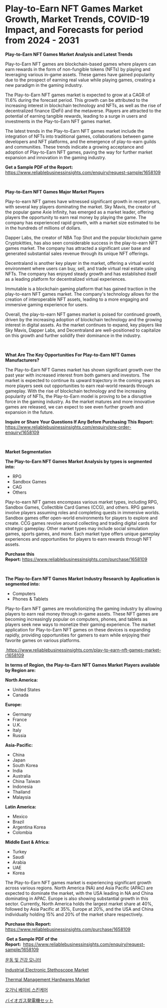 <p><h1>Play-to-Earn NFT Games Market Growth, Market Trends, COVID-19 Impact, and Forecasts for period from 2024 - 2031</h1></p><p><strong>Play-to-Earn NFT Games Market Analysis and Latest Trends</strong></p>
<p><p>Play-to-Earn NFT games are blockchain-based games where players can earn rewards in the form of non-fungible tokens (NFTs) by playing and leveraging various in-game assets. These games have gained popularity due to the prospect of earning real value while playing games, creating a new paradigm in the gaming industry.</p><p>The Play-to-Earn NFT games market is expected to grow at a CAGR of 11.6% during the forecast period. This growth can be attributed to the increasing interest in blockchain technology and NFTs, as well as the rise of decentralized finance (DeFi) and the metaverse. Players are attracted to the potential of earning tangible rewards, leading to a surge in users and investments in the Play-to-Earn NFT games market.</p><p>The latest trends in the Play-to-Earn NFT games market include the integration of NFTs into traditional games, collaborations between game developers and NFT platforms, and the emergence of play-to-earn guilds and communities. These trends indicate a growing acceptance and adoption of Play-to-Earn NFT games, paving the way for further market expansion and innovation in the gaming industry.</p></p>
<p><strong>Get a Sample PDF of the Report:&nbsp;</strong> <a href="https://www.reliablebusinessinsights.com/enquiry/request-sample/1658109">https://www.reliablebusinessinsights.com/enquiry/request-sample/1658109</a></p>
<p>&nbsp;</p>
<p><strong>Play-to-Earn NFT Games Major Market Players</strong></p>
<p><p>Play-to-earn NFT games have witnessed significant growth in recent years, with several key players dominating the market. Sky Mavis, the creator of the popular game Axie Infinity, has emerged as a market leader, offering players the opportunity to earn real money by playing the game. The company has experienced rapid growth, with a market size estimated to be in the hundreds of millions of dollars.</p><p>Dapper Labs, the creator of NBA Top Shot and the popular blockchain game Cryptokitties, has also seen considerable success in the play-to-earn NFT games market. The company has attracted a significant user base and generated substantial sales revenue through its unique NFT offerings.</p><p>Decentraland is another key player in the market, offering a virtual world environment where users can buy, sell, and trade virtual real estate using NFTs. The company has enjoyed steady growth and has established itself as a leading platform for decentralized virtual experiences.</p><p>Immutable is a blockchain gaming platform that has gained traction in the play-to-earn NFT games market. The company's technology allows for the creation of interoperable NFT assets, leading to a more engaging and immersive gaming experience for users.</p><p>Overall, the play-to-earn NFT games market is poised for continued growth, driven by the increasing adoption of blockchain technology and the growing interest in digital assets. As the market continues to expand, key players like Sky Mavis, Dapper Labs, and Decentraland are well-positioned to capitalize on this growth and further solidify their dominance in the industry.</p></p>
<p>&nbsp;</p>
<p><strong>What Are The Key Opportunities For Play-to-Earn NFT Games Manufacturers?</strong></p>
<p><p>The Play-to-Earn NFT Games market has shown significant growth over the past year with increased interest from both gamers and investors. The market is expected to continue its upward trajectory in the coming years as more players seek out opportunities to earn real-world rewards through gameplay. With the rise of blockchain technology and the increasing popularity of NFTs, the Play-to-Earn model is proving to be a disruptive force in the gaming industry. As the market matures and more innovative games are released, we can expect to see even further growth and expansion in the future.</p></p>
<p><strong>Inquire or Share Your Questions If Any Before Purchasing This Report:</strong> <a href="https://www.reliablebusinessinsights.com/enquiry/pre-order-enquiry/1658109">https://www.reliablebusinessinsights.com/enquiry/pre-order-enquiry/1658109</a></p>
<p>&nbsp;</p>
<p><strong>Market Segmentation</strong></p>
<p><strong>The Play-to-Earn NFT Games Market Analysis by types is segmented into:</strong></p>
<p><ul><li>RPG</li><li>Sandbox Games</li><li>CAG</li><li>Others</li></ul></p>
<p><p>Play-to-earn NFT games encompass various market types, including RPG, Sandbox Games, Collectible Card Games (CCG), and others. RPG games involve players assuming roles and completing quests in immersive worlds. Sandbox games offer open-world environments for players to explore and create. CCG games revolve around collecting and trading digital cards for strategic gameplay. Other market types may include social simulation games, sports games, and more. Each market type offers unique gameplay experiences and opportunities for players to earn rewards through NFT assets.</p></p>
<p><strong>Purchase this Report:&nbsp;</strong><a href="https://www.reliablebusinessinsights.com/purchase/1658109">https://www.reliablebusinessinsights.com/purchase/1658109</a></p>
<p>&nbsp;</p>
<p><strong>The Play-to-Earn NFT Games Market Industry Research by Application is segmented into:</strong></p>
<p><ul><li>Computers</li><li>Phones & Tablets</li></ul></p>
<p><p>Play-to-Earn NFT games are revolutionizing the gaming industry by allowing players to earn real money through in-game assets. These NFT games are becoming increasingly popular on computers, phones, and tablets as players seek new ways to monetize their gaming experience. The market application for Play-to-Earn NFT games on these devices is expanding rapidly, providing opportunities for gamers to earn while enjoying their favorite games on various platforms.</p></p>
<p><a href="https://www.reliablebusinessinsights.com/play-to-earn-nft-games-market-r1658109">&nbsp;https://www.reliablebusinessinsights.com/play-to-earn-nft-games-market-r1658109</a></p>
<p><strong>In terms of Region, the Play-to-Earn NFT Games Market Players available by Region are:</strong></p>
<p>
    <p> <strong> North America: </strong>
        <ul>
            <li>United States</li>
            <li>Canada</li>
        </ul>
        </p> 
    <p> <strong> Europe: </strong>
        <ul>
            <li>Germany</li>
            <li>France</li>
            <li>U.K.</li>
            <li>Italy</li>
            <li>Russia</li>
        </ul>
        </p> 
    <p> <strong> Asia-Pacific: </strong>
        <ul>
            <li>China</li>
            <li>Japan</li>
            <li>South Korea</li>
            <li>India</li>
            <li>Australia</li>
            <li>China Taiwan</li>
            <li>Indonesia</li>
            <li>Thailand</li>
            <li>Malaysia</li>
        </ul>
        </p> 
    <p> <strong> Latin America: </strong>
        <ul>
            <li>Mexico</li>
            <li>Brazil</li>
            <li>Argentina Korea</li>
            <li>Colombia</li>
        </ul>
        </p> 
    <p> <strong> Middle East & Africa: </strong>
        <ul>
            <li>Turkey</li>
            <li>Saudi</li>
            <li>Arabia</li>
            <li>UAE</li>
            <li>Korea</li>
        </ul>
    </p>
    </p>
<p><p>The Play-to-Earn NFT games market is experiencing significant growth across various regions. North America (NA) and Asia Pacific (APAC) are expected to dominate the market, with the USA leading in NA and China dominating in APAC. Europe is also showing substantial growth in this sector. Currently, North America holds the largest market share at 40%, followed by Asia Pacific at 35%, Europe at 20%, and the USA and China individually holding 15% and 20% of the market share respectively.</p></p>
<p><strong>Purchase this Report: </strong><a href="https://www.reliablebusinessinsights.com/purchase/1658109">https://www.reliablebusinessinsights.com/purchase/1658109</a></p>
<p>&nbsp;<strong>Get a Sample PDF of the Report:&nbsp;&nbsp;</strong><a href="https://www.reliablebusinessinsights.com/enquiry/request-sample/1658109">https://www.reliablebusinessinsights.com/enquiry/request-sample/1658109</a></p>
<p><strong></strong></p>
<p><p><a href="https://github.com/AnthonyWratten/Market-Research-Report-List-1/blob/main/792311087407.md">운동 및 건강 모니터</a></p><p><a href="https://github.com/prosalinda88/Market-Research-Report-List-4/blob/main/industrial-electronic-stethoscope-market.md">Industrial Electronic Stethoscope Market</a></p><p><a href="https://github.com/globismark/Market-Research-Report-List-3/blob/main/thermal-management-hardwares-market.md">Thermal Management Hardwares Market</a></p><p><a href="https://github.com/plelbej847484502/Market-Research-Report-List-2/blob/main/129648287408.md">오가닉 베이비 스킨케어</a></p><p><a href="https://github.com/HershelKris/Market-Research-Report-List-1/blob/main/472439195754.md">バイオガス発電機セット</a></p></p>